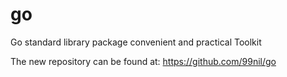 # go
Go standard library package convenient and practical Toolkit

The new repository can be found at: https://github.com/99nil/go